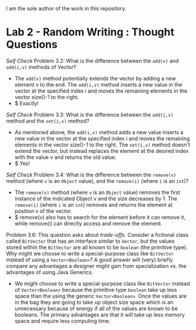 I am the sole author of the work in this repository.

# Lab 2 - Random Writing : Thought Questions

_Self Check_ Problem 3.2: What is the difference between the `add(v)` and `add(i,v)` methods of Vector?
  * The `add(v)` method potentially extends the vector by adding a new element v to the end. The `add(i,v)`
    method inserts a new value in the vector at the specified index i and moves the remaining elements
    in the vector size()-1 to the right.
  * $ Exactly!

_Self Check_ Problem 3.3: What is the difference between the `add(i,v)` method and the `set(i,v)` method?
  * As mentioned above, the `add(i,v)` method adds a new value inserts a new value in the vector at the specified index i and moves the remaining elements in the vector size()-1 to the right. The `set(i,v)`
  method doesn't extend the vector, but instead replaces the element at the desired index with the value
  v and returns the old value.
  * $ Yes!

_Self Check_ Problem 3.4: What is the difference between the `remove(v)` method (where `v` is an `Object` value), and the `remove(i)` (where `i` is an `int`)?
  * The `remove(v)` method (where `v` is an `Object` value) removes the first instance of the indicated
  Object v and the size decreases by 1. The `remove(i)` (where `i` is an `int`) removes and returns the element at position v of the vector.
  * $ remove(v) also has to search for the element before it can remove it, while remove(i) can directly access and remove the element.


Problem 3.6: This question asks about *trade-offs*. Consider a fictional class called `BitVector` that has an interface similar to `Vector`, but the values stored within the `BitVector` are all known to be `boolean` (the primitive type). Why might we choose to write a special-purpose class like `BitVector` instead of using a `Vector<Boolean>`? A good answer will (very) briefly compare any advantages a designer might gain from specialization vs. the advantages of using Java Generics.
  * We might choose to write a special-purpose class like `BitVector` instead of `Vector<Boolean>` because
  the primitive type `boolean` take up less space than the using the generic `Vector<Boolean>`. Once
  the values are in the bag they are going to take up object size space which is an unnecessary because of energy if all of the values are known to be booleans. The primary advantages are that it will take up less memory space and require less computing time.
